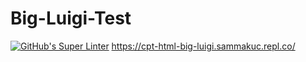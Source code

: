 # Big-Luigi-Test
[![GitHub's Super Linter](https://github.com/ICS20-Programming-SamMakuc/Big-Luigi-Test/workflows/GitHub's%20Super%20Linter/badge.svg)](https://github.com/ICS20-Programming-SamMakuc/Big-Luigi-Test/actions)
https://cpt-html-big-luigi.sammakuc.repl.co/
